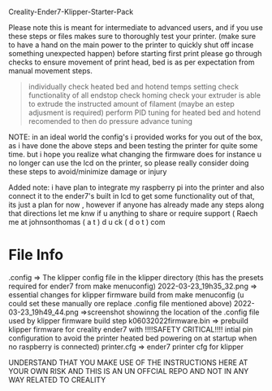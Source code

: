 Creality-Ender7-Klipper-Starter-Pack

Please note this is meant for intermediate to advanced users, and if you use these steps or files makes sure to thoroughly test your printer.
(make sure to have a hand on the main power to the printer to quickly shut off incase something unexpected happen)
before starting first print please go through checks to ensure movement of print head, bed is as per expectation from manual movement steps.
>individually check heated bed and hotend temps setting
>check functionality of all endstop
>check homing 
>check your extruder is able to extrude the instructed amount of filament (maybe an estep adjusment is required)
>perform PID tuning for heated bed and hotend
>recomended to then do pressure advance tuning


NOTE: in an ideal world the config's i provided works for you out of the box, as i have done the above steps and been testing the printer for quite some time.
      but  i hope you realize what changing the firmware does for instance u no longer can use the lcd on the printer, so please really consider doing these steps to avoid/minimize damage or injury
      
      
      
Added note: i have plan to integrate my raspberry pi into the printer and also connect it to the ender7's built in lcd to get some functionality out of that, its just a plan for now , however if anyone has already made any steps along that directions let me knw if u anything to share or require support ( Raech me at johnsonthomas ( a t ) d u ck ( d o t ) com

File Info
=========
.config => The klipper config file in the klipper directory (this has the presets required for ender7 from make menuconfig)
2022-03-23_19h35_32.png => essential changes for klipper firmware build from make menuconfig (u could set these manually ore replace .config file mentioned above)
2022-03-23_19h49_44.png =>screenshot showinng the location of the .config file used by klipper firmware build step
k06032022firmware.bin => prebuild klipper firmware for creality ender7 with !!!!SAFETY CRITICAL!!!! intial pin configuration to avoid the printer heated bed powering on at startup when no raspberry is connected)
printer.cfg => ender7 printer cfg for klipper


UNDERSTAND THAT YOU MAKE USE OF THE INSTRUCTIONS HERE AT YOUR OWN RISK AND THIS IS AN UN OFFCIAL REPO AND NOT IN ANY WAY RELATED TO CREALITY
